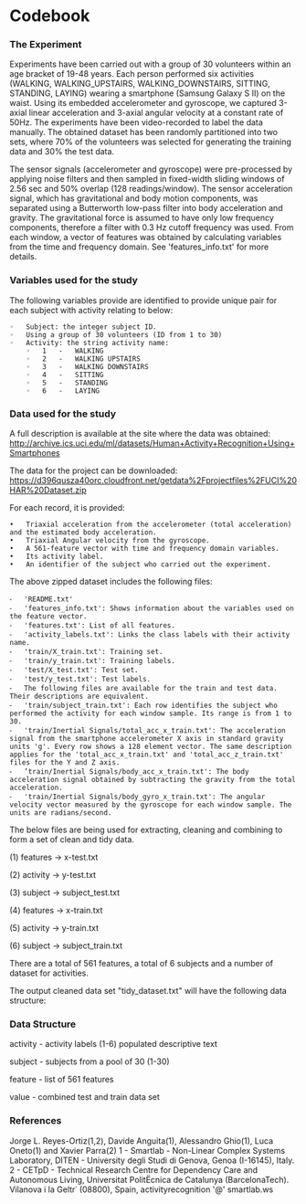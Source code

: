 # Codebook

### The Experiment
Experiments have been carried out with a group of 30 volunteers within an age bracket of 19-48 years. Each person performed six activities (WALKING, WALKING_UPSTAIRS, WALKING_DOWNSTAIRS, SITTING, STANDING, LAYING) wearing a smartphone (Samsung Galaxy S II) on the waist. Using its embedded accelerometer and gyroscope, we captured 3-axial linear acceleration and 3-axial angular velocity at a constant rate of 50Hz. The experiments have been video-recorded to label the data manually. The obtained dataset has been randomly partitioned into two sets, where 70% of the volunteers was selected for generating the training data and 30% the test data. 

The sensor signals (accelerometer and gyroscope) were pre-processed by applying noise filters and then sampled in fixed-width sliding windows of 2.56 sec and 50% overlap (128 readings/window). The sensor acceleration signal, which has gravitational and body motion components, was separated using a Butterworth low-pass filter into body acceleration and gravity. The gravitational force is assumed to have only low frequency components, therefore a filter with 0.3 Hz cutoff frequency was used. From each window, a vector of features was obtained by calculating variables from the time and frequency domain. See 'features_info.txt' for more details. 
 
### Variables used for the study
The following variables provide are identified to provide unique pair for each subject with activity relating to below:

	◦	Subject: the integer subject ID.
	◦	Using a group of 30 volunteers (ID from 1 to 30)
	◦	Activity: the string activity name:
		◦	1	-	WALKING
		◦	2	-	WALKING UPSTAIRS
		◦	3	-	WALKING DOWNSTAIRS
		◦	4	-	SITTING	
		◦	5	-	STANDING
		◦	6	-	LAYING

### Data used for the study
A full description is available at the site where the data was obtained:
http://archive.ics.uci.edu/ml/datasets/Human+Activity+Recognition+Using+Smartphones

The data for the project can be downloaded:
https://d396qusza40orc.cloudfront.net/getdata%2Fprojectfiles%2FUCI%20HAR%20Dataset.zip

For each record, it is provided:

	•	Triaxial acceleration from the accelerometer (total acceleration) and the estimated body acceleration.
	•	Triaxial Angular velocity from the gyroscope. 
	•	A 561-feature vector with time and frequency domain variables. 
	•	Its activity label. 
	•	An identifier of the subject who carried out the experiment.

The above zipped dataset includes the following files:

	⁃	'README.txt'
	⁃	'features_info.txt': Shows information about the variables used on the feature vector.
	⁃	'features.txt': List of all features.
	⁃	'activity_labels.txt': Links the class labels with their activity name.
	⁃	'train/X_train.txt': Training set.
	⁃	'train/y_train.txt': Training labels.
	⁃	'test/X_test.txt': Test set.
	⁃	'test/y_test.txt': Test labels.
	⁃	The following files are available for the train and test data. Their descriptions are equivalent. 
	⁃	'train/subject_train.txt': Each row identifies the subject who performed the activity for each window sample. Its range is from 1 to 30. 
	⁃	'train/Inertial Signals/total_acc_x_train.txt': The acceleration signal from the smartphone accelerometer X axis in standard gravity units 'g'. Every row shows a 128 element vector. The same description applies for the 'total_acc_x_train.txt' and 'total_acc_z_train.txt' files for the Y and Z axis. 
	⁃	’train/Inertial Signals/body_acc_x_train.txt': The body acceleration signal obtained by subtracting the gravity from the total acceleration. 
	⁃	'train/Inertial Signals/body_gyro_x_train.txt': The angular velocity vector measured by the gyroscope for each window sample. The units are radians/second. 

The below files are being used for extracting, cleaning and combining to form a set of clean and tidy data.

(1)	features 	-> 	x-test.txt

(2)	activity 	->	y-test.txt

(3)	subject	->	subject_test.txt

(4)	features 	-> 	x-train.txt

(5)	activity 	->	y-train.txt

(6)	subject	->	subject_train.txt

There are a total of 561 features, a total of 6 subjects and a number of dataset for activities.

The output cleaned data set "tidy_dataset.txt" will have the following data structure:

### Data Structure

activity	-	activity labels (1-6) populated descriptive text

subject	-	subjects from a pool of 30  (1-30)

feature	-	list of 561 features

value	-	combined test and train data set


### References

Jorge L. Reyes-Ortiz(1,2), Davide Anguita(1), Alessandro Ghio(1), Luca Oneto(1) and Xavier Parra(2)
1 - Smartlab - Non-Linear Complex Systems Laboratory, DITEN - University  degli Studi di Genova, Genoa (I-16145), Italy. 
2 - CETpD - Technical Research Centre for Dependency Care and Autonomous Living, Universitat PolitËcnica de Catalunya (BarcelonaTech). Vilanova i la Geltr˙ (08800), Spain, activityrecognition '@' smartlab.ws 

